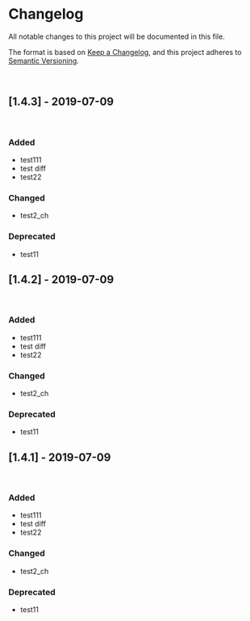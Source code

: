 # Changelog
All notable changes to this project will be documented in this file.

The format is based on [Keep a Changelog](https://keepachangelog.com/en/1.0.0/),
and this project adheres to [Semantic Versioning](https://semver.org/spec/v2.0.0.html).


&nbsp;
&nbsp;
&nbsp;
## [1.4.3] - 2019-07-09 &nbsp;
&nbsp;
### Added &nbsp;
- test111 &nbsp;
- test diff &nbsp;
- test22 &nbsp;
&nbsp;
### Changed &nbsp;
- test2_ch &nbsp;
&nbsp;
### Deprecated &nbsp;
- test11 &nbsp;
&nbsp;
&nbsp;
&nbsp;
&nbsp;
## [1.4.2] - 2019-07-09 &nbsp;
&nbsp;
### Added &nbsp;
- test111 &nbsp;
- test diff &nbsp;
- test22 &nbsp;
&nbsp;
### Changed &nbsp;
- test2_ch &nbsp;
&nbsp;
### Deprecated &nbsp;
- test11 &nbsp;
&nbsp;
&nbsp;
&nbsp;
&nbsp;
## [1.4.1] - 2019-07-09 &nbsp;
&nbsp;
### Added &nbsp;
- test111 &nbsp;
- test diff &nbsp;
- test22 &nbsp;
&nbsp;
### Changed &nbsp;
- test2_ch &nbsp;
&nbsp;
### Deprecated &nbsp;
- test11 &nbsp;
&nbsp;
